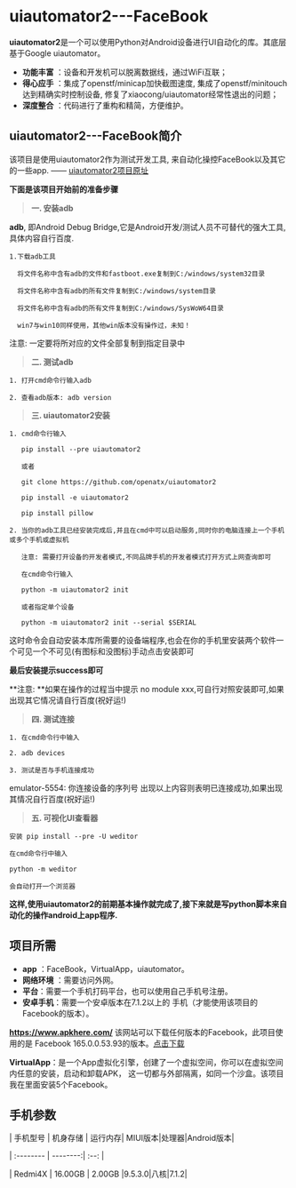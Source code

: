 # uiautomator2---FaceBook
**uiautomator2**是一个可以使用Python对Android设备进行UI自动化的库。其底层基于Google uiautomator。
 
- **功能丰富** ：设备和开发机可以脱离数据线，通过WiFi互联；
- **得心应手** ：集成了openstf/minicap加快截图速度, 集成了openstf/minitouch达到精确实时控制设备, 修复了xiaocong/uiautomator经常性退出的问题；
- **深度整合** ：代码进行了重构和精简，方便维护。



## uiautomator2---FaceBook简介
 该项目是使用uiautomator2作为测试开发工具, 来自动化操控FaceBook以及其它的一些app.   —— [uiautomator2项目原址](https://github.com/openatx/uiautomator2)
 
 **下面是该项目开始前的准备步骤**
>**一. 安装adb**

**adb**, 即Android Debug Bridge,它是Android开发/测试人员不可替代的强大工具,具体内容自行百度.

    1.下载adb工具

      将文件名称中含有adb的文件和fastboot.exe复制到C:/windows/system32目录

      将文件名称中含有adb的所有文件复制到C:/windows/system目录

      将文件名称中含有adb的所有文件复制到C:/windows/SysWoW64目录

      win7与win10同样使用，其他win版本没有操作过，未知！

注意: 一定要将所对应的文件全部复制到指定目录中
>**二. 测试adb**

    1. 打开cmd命令行输入adb
    
    2. 查看adb版本: adb version
>**三. uiautomator2安装**

    1. cmd命令行输入

       pip install --pre uiautomator2

       或者

       git clone https://github.com/openatx/uiautomator2

       pip install -e uiautomator2

       pip install pillow

    2. 当你的adb工具已经安装完成后,并且在cmd中可以启动服务,同时你的电脑连接上一个手机或多个手机或虚拟机

       注意: 需要打开设备的开发者模式,不同品牌手机的开发者模式打开方式上网查询即可

       在cmd命令行输入

       python -m uiautomator2 init

       或者指定单个设备

       python -m uiautomator2 init --serial $SERIAL

这时命令会自动安装本库所需要的设备端程序,也会在你的手机里安装两个软件一个可见一个不可见(有图标和没图标)手动点击安装即可

**最后安装提示success即可**

**注意:  **如果在操作的过程当中提示 no module xxx,可自行对照安装即可,如果出现其它情况请自行百度(祝好运!)
>**四. 测试连接**

    1. 在cmd命令行中输入
    
    2. adb devices
    
    3. 测试是否与手机连接成功
emulator-5554: 你连接设备的序列号
出现以上内容则表明已连接成功,如果出现其情况自行百度(祝好运!)
>**五. 可视化UI查看器**

    安装 pip install --pre -U weditor
    
    在cmd命令行中输入
    
    python -m weditor
    
    会自动打开一个浏览器

**这样,使用uiautomator2的前期基本操作就完成了,接下来就是写python脚本来自动化的操作android上app程序.**
## 项目所需
- **app** ：FaceBook，VirtualApp，uiautomator。
- **网络环境** ：需要访问外网。
- **平台**：需要一个手机打码平台，也可以使用自己手机号注册。 
- **安卓手机**：需要一个安卓版本在7.1.2以上的 手机（才能使用该项目的Facebook的版本）。

**https://www.apkhere.com/** 该网站可以下载任何版本的Facebook，此项目使用的是 Facebook 165.0.0.53.93的版本。[点击下载](https://www.apkhere.com/down/com.facebook.katana_165.0.0.53.93_free)

**VirtualApp**：是一个App虚拟化引擎，创建了一个虚拟空间，你可以在虚拟空间内任意的安装，启动和卸载APK， 这一切都与外部隔离，如同一个沙盒。该项目我在里面安装5个Facebook。

## 手机参数

| 手机型号      |    机身存储 | 运行内存| MIUI版本|处理器|Android版本|

| :-------- | --------:| :--: |

| Redmi4X  | 16.00GB |  2.00GB |9.5.3.0|八核|7.1.2|

